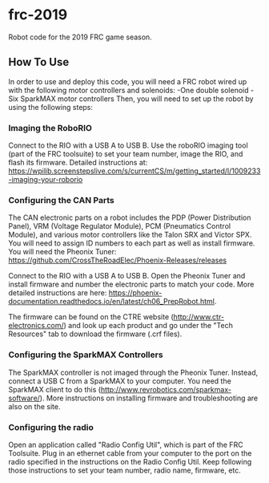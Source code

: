 # frc-2019
Robot code for the 2019 FRC game season.

## How To Use
In order to use and deploy this code, you will need a FRC robot wired up with the following motor controllers and solenoids:
-One double solenoid
-Six SparkMAX motor controllers
Then, you will need to set up the robot by using the following steps:

### Imaging the RoboRIO
Connect to the RIO with a USB A to USB B. Use the roboRIO imaging tool (part of the FRC toolsuite) to set your team number, image the RIO, and flash its firmware. Detailed instructions at: https://wpilib.screenstepslive.com/s/currentCS/m/getting_started/l/1009233-imaging-your-roborio

### Configuring the CAN Parts
The CAN electronic parts on a robot includes the PDP (Power Distribution Panel), VRM (Voltage Regulator Module), PCM (Pneumatics Control Module), and various motor controllers like the Talon SRX and Victor SPX. You will need to assign ID numbers to each part as well as install firmware. You will need the Pheonix Tuner: https://github.com/CrossTheRoadElec/Phoenix-Releases/releases

Connect to the RIO with a USB A to USB B. Open the Pheonix Tuner and install firmware and number the electronic parts to match your code. More detailed instructions are here: https://phoenix-documentation.readthedocs.io/en/latest/ch06_PrepRobot.html. 

The firmware can be found on the CTRE website (http://www.ctr-electronics.com/) and look up each product and go under the "Tech Resources" tab to download the firmware (.crf files). 

### Configuring the SparkMAX Controllers
The SparkMAX controller is not imaged through the Pheonix Tuner. Instead, connect a USB C from a SparkMAX to your computer. You need the SparkMAX client to do this (http://www.revrobotics.com/sparkmax-software/). More instructions on installing firmware and troubleshooting are also on the site.

### Configuring the radio
Open an application called "Radio Config Util", which is part of the FRC Toolsuite. Plug in an ethernet cable from your computer to the port on the radio specified in the instructions on the Radio Config Util. Keep following those instructions to set your team number, radio name, firmware, etc. 
